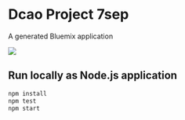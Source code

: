 # Dcao Project 7sep
A generated Bluemix application

[![](https://img.shields.io/badge/bluemix-powered-blue.svg)](https://bluemix.net)

## Run locally as Node.js application
```bash
npm install
npm test
npm start
```